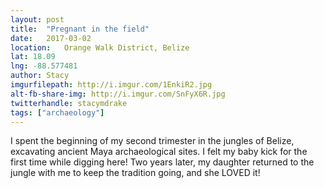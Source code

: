 ```yaml
---
layout: post
title:  "Pregnant in the field"
date:   2017-03-02
location: 	Orange Walk District, Belize
lat: 18.09
lng: -88.577481
author: Stacy
imgurfilepath: http://i.imgur.com/1EnkiR2.jpg
alt-fb-share-img: http://i.imgur.com/SnFyX6R.jpg
twitterhandle: stacymdrake
tags: ["archaeology"]
---
```


	
I spent the beginning of my second trimester in the jungles of Belize, excavating ancient Maya archaeological sites. I felt my baby kick for the first time while digging here! Two years later, my daughter returned to the jungle with me to keep the tradition going, and she LOVED it!